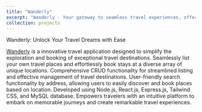 ```yaml
---
title: "Wanderly"
excerpt: "Wanderly - Your gateway to seamless travel experiences, offering a platform to list, explore, and book unique stays worldwide.<br/><img src='/arkaprabhasanyal.github.io/images/wanderly.png'>"
collection: projects
---
```


Wanderly: Unlock Your Travel Dreams with Ease

[Wanderly](https://github.com/ARKAPRABHA-SANYAL/Wanderly) is a innovative travel application designed to simplify the exploration and booking of exceptional travel destinations.
Seamlessly list your own travel places and effortlessly book stays at a diverse array of unique locations.
Comprehensive CRUD functionality for streamlined listing and effective management of travel destinations.
User-friendly search functionality by address, allowing users to easily discover and book places based on location.
Developed using Node.js, React.js, Express.js, Tailwind CSS, and MySQL database.
Empowers travelers with an intuitive platform to embark on memorable journeys and create remarkable travel experiences.



